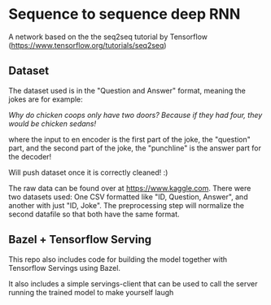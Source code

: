 # Sequence to sequence deep RNN
A network based on the the seq2seq tutorial by Tensorflow (https://www.tensorflow.org/tutorials/seq2seq)

## Dataset
The dataset used is in the "Question and Answer" format, meaning
the jokes are for example:

_Why do chicken coops only have two doors? Because if they had four, they would be chicken sedans!_

where the input to en encoder is the first part of the joke, the "question" part, and
the second part of the joke, the "punchline" is the answer part for the decoder!

Will push dataset once it is correctly cleaned! :)

The raw data can be found over at https://www.kaggle.com. There were two datasets used: One CSV formatted like "ID, Question, Answer", and another with just "ID, Joke". The preprocessing step will normalize the second datafile so that both have the same format.

## Bazel + Tensorflow Serving
This repo also includes code for building the model together with Tensorflow Servings
using Bazel.

It also includes a simple servings-client that can be used to call the server running the
trained model to make yourself laugh



